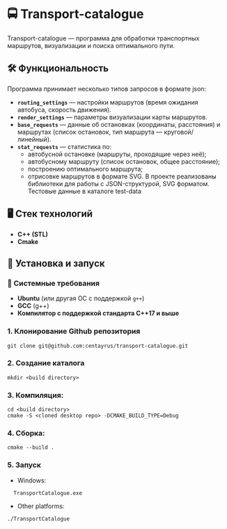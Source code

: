 # 🚍 Transport-catalogue

Transport-catalogue — программа для обработки транспортных маршрутов, визуализации и поиска оптимального пути.

## 🛠 Функциональность

Программа принимает несколько типов запросов в формате json:

- **`routing_settings`** — настройки маршрутов (время ожидания автобуса, скорость движения).
- **`render_settings`** — параметры визуализации карты маршрутов.
- **`base_requests`** — данные об остановках (координаты, расстояния) и маршрутах (список остановок, тип маршрута — круговой/линейный).
- **`stat_requests`** — статистика по:
  - автобусной остановке (маршруты, проходящие через неё);
  - автобусному маршруту (список остановок, общее расстояние);
  - построению оптимального маршрута;
  - отрисовке маршрутов в формате SVG.
В проекте реализованы библиотеки для работы с JSON-структурой, SVG форматом.  
Тестовые данные в каталоге test-data

## 🖥 Стек технологий

- **C++ (STL)**
- **Cmake**

## 🚀 Установка и запуск

### 🔧 Системные требования

- **Ubuntu** (или другая ОС с поддержкой `g++`)
- **GCC** (g++)
- **Компилятор с поддержкой стандарта C++17 и выше**

### 1. Клонирование Github репозитория
```
git clone git@github.com:centayrus/transport-catalogue.git
```
### 2. Создание каталога
``` 
mkdir <build directory>
```
### 3. Компиляция:
```
cd <build directory>
cmake -S <cloned desktop repo> -DCMAKE_BUILD_TYPE=Debug
```
### 4. Сборка:
```
cmake --build .
```
### 5. Запуск
- Windows:
```
  TransportCatalogue.exe
```  
- Other platforms:
```
./TransportCatalogue
```